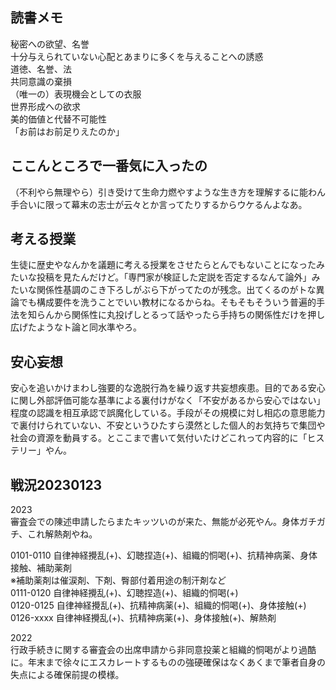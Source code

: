 ﻿## 読書メモ

秘密への欲望、名誉<br>
十分与えられていない心配とあまりに多くを与えることへの誘惑<br>
道徳、名誉、法<br>
共同意識の棄損<br>
（唯一の）表現機会としての衣服<br>
世界形成への欲求<br>
美的価値と代替不可能性<br>
「お前はお前足りえたのか」<br>


## ここんところで一番気に入ったの

（不利やら無理やら）引き受けて生命力燃やすような生き方を理解するに能わん手合いに限って幕末の志士が云々とか言ってたりするからウケるんよなあ。


## 考える授業

生徒に歴史やなんかを議題に考える授業をさせたらとんでもないことになったみたいな投稿を見たんだけど。「専門家が検証した定説を否定するなんて論外」みたいな関係性基調のこき下ろしがぶら下がってたのが残念。出てくるのがトな異論でも構成要件を洗うことでいい教材になるからね。そもそもそういう普遍的手法を知らんから関係性に丸投げしとるって話やったら手持ちの関係性だけを押し広げたようなト論と同水準やろ。


## 安心妄想

安心を追いかけまわし強要的な逸脱行為を繰り返す共妄想疾患。目的である安心に関し外部評価可能な基準による裏付けがなく「不安があるから安心ではない」程度の認識を相互承認で誤魔化している。手段がその規模に対し相応の意思能力で裏付けられていない、不安というひたすら漠然とした個人的お気持ちで集団や社会の資源を動員する。とここまで書いて気付いたけどこれって内容的に「ヒステリー」やん。


## 戦況20230123

2023<br>
審査会での陳述申請したらまたキッツいのが来た、無能が必死やん。身体ガチガチ、これ解熱剤やね。

0101-0110 自律神経攪乱(+)、幻聴捏造(+)、組織的恫喝(+)、抗精神病薬、身体接触、補助薬剤<br>
※補助薬剤は催涙剤、下剤、臀部付着用途の制汗剤など<br>
0111-0120 自律神経攪乱(+)、幻聴捏造(+)、組織的恫喝(+)<br>
0120-0125 自律神経攪乱(+)、抗精神病薬(+)、組織的恫喝(+)、身体接触(+)<br>
0126-xxxx 自律神経攪乱(+)、抗精神病薬(+)、身体接触(+)、解熱剤<br>

2022<br>
行政手続きに関する審査会の出席申請から非同意投薬と組織的恫喝がより過酷に。年末まで徐々にエスカレートするものの強硬確保はなくあくまで筆者自身の失点による確保前提の模様。<br>
